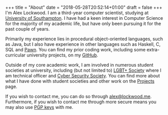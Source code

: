 +++
title = "About"
date = "2018-05-28T20:52:14+01:00"
draft = false
+++
I'm Alex Lockwood. I am a third-year computer scientist, studying at [University of Southampton](https://www.ecs.soton.ac.uk/). I have had a keen interest in Computer Science for the majority of my academic life, but have only been pursuing it for the past couple of years.

Primarily my experience lies in procedural object-oriented languages, such as Java, but I also have experience in other languages such as Haskell, C, SQL and [Pawn](https://github.com/compuphase/pawn).
You can find my prior coding work, including some extra-curricular university projects, on my [GitHub](https://github.com/lockwooda/).

Outside of my core academic work, I am involved in numerous student societies at university, including (but not limited to) [LGBT+ Society](https://lgbt.susu.org/) where I am technical officer and [Cyber Security Society](https://www.sucss.org/).
You can find more about what I have done with student societies and other work on the [Projects](../projects/) page.

If you wish to contact me, you can do so through [alex@lockwood.me](mailto:alex@lockwood.me). Furthermore, if you wish to contact me through more secure means you may also use [PGP keys](../pgp/) with me.
